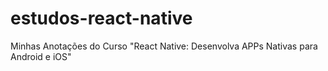 # estudos-react-native
Minhas Anotações do Curso "React Native: Desenvolva APPs Nativas para Android e iOS"
